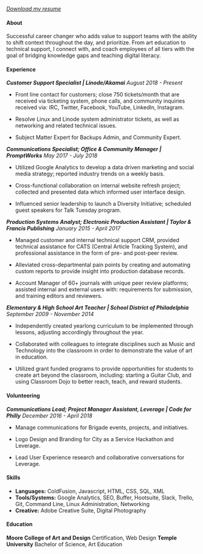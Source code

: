 *[Download my resume](https://patwoodsdev.us-ord-1.linodeobjects.com/resume.pdf)*

#### About

Successful career changer who adds value to support teams with the ability to shift context throughout the day, and prioritize. From art education to technical support, I connect with, and coach employees of all tiers with the goal of bridging knowledge gaps and teaching digital literacy.

#### Experience

***Customer Support Specialist | Linode/Akamai***
*August 2018 - Present*

- Front line contact for customers; close 750 tickets/month that are received via ticketing system, phone calls, and community inquiries received via: IRC, Twitter, Facebook, YouTube, LinkedIn, Instagram.

- Resolve Linux and Linode system administrator tickets, as well as networking and related technical issues.

- Subject Matter Expert for Backups Admin, and Community Expert.

***Communications Specialist; Office & Community Manager | PromptWorks***
*May 2017 - July 2018*

- Utilized Google Analytics to develop a data driven marketing and social media strategy; reported industry trends on a weekly basis.

- Cross-functional collaboration on internal website refresh project; collected and presented data which informed user interface design.

- Influenced senior leadership to launch a Diversity Initiative; scheduled guest speakers for Talk Tuesday program.

***Production Systems Analyst; Electronic Production Assistant | Taylor & Francis Publishing***
*January 2015 - April 2017*

- Managed customer and internal technical support CRM, provided technical assistance for CATS (Central Article Tracking System), and professional assistance in the form of pre- and post-peer review.

- Alleviated cross-departmental pain points by creating and automating custom reports to provide insight into production
database records.

- Account Manager of 60+ journals with unique peer review platforms; assisted internal and external users with: requirements for submission, and training editors and reviewers.

***Elementary & High School Art Teacher | School District of Philadelphia***
*September 2009 - November 2014*

- Independently created yearlong curriculum to be implemented through lessons, adjusting accordingly throughout the year.

- Collaborated with colleagues to integrate disciplines such as Music and Technology into the classroom in order to demonstrate the value of art in education.

- Utilized grant funded programs to provide opportunities for students to create art beyond the classroom, including: starting a Guitar Club, and using Classroom Dojo to better reach, teach, and reward students.

#### Volunteering

***Communications Lead; Project Manager Assistant, Leverage | Code for Philly***
*December 2016 - April 2018*

- Manage communications for Brigade events, projects, and initiatives.

- Logo Design and Branding for City as a Service Hackathon and Leverage.

- Lead User Experience research and collaborative conversations for Leverage.

#### Skills

- **Languages:** ColdFusion, Javascript, HTML, CSS, SQL, XML
- **Tools/Systems:** Google Analytics, SEO, Buffer, Hootsuite, Slack, Trello, Git, Command Line, Linux Administration, Networking
- **Creative:** Adobe Creative Suite, Digital Photography

#### Education

**Moore College of Art and Design**
Certification, Web Design
**Temple University**
Bachelor of Science, Art Education